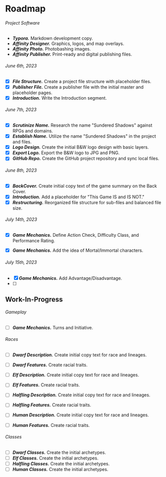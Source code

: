# Roadmap

###### Project Software

- ***Typora.*** Markdown development copy.
- ***Affinity Designer.*** Graphics, logos, and map overlays.
- ***Affinity Photo.*** Photobashing images.
- ***Affinity Publisher.*** Print-ready and digital publishing files.

###### June 6th, 2023

- [x] ***File Structure.*** Create a project file structure with placeholder files.
- [x] ***Publisher File.*** Create a publisher file with the initial master and placeholder pages.
- [x] ***Introduction.*** Write the Introduction segment.

###### June 7th, 2023

- [x] ***Scrutinize Name.***  Research the name "Sundered Shadows" against RPGs and domains.
- [x] ***Establish Name.*** Utilize the name "Sundered Shadows" in the project and files.
- [x] ***Logo Design.*** Create the initial B&W logo design with basic layers.
- [x] ***Export Logo.*** Export the B&W logo to JPG and PNG.
- [x] ***GitHub Repo.*** Create the GitHub project repository and sync local files.

###### June 8th, 2023

- [x] ***BackCover.*** Create initial copy text of the game summary on the Back Cover.
- [x] ***Introduction.*** Add a placeholder for "This Game IS and IS NOT."
- [x] ***Restructuring.*** Reorganized file structure for sub-files and balanced file size.

###### July 14th, 2023

- [x] ***Game Mechanics.*** Define Action Check, Difficulty Class, and Performance Rating.

- [x] ***Game Mechanics.*** Add the idea of Mortal/Immortal characters.

###### July 15th, 2023

- [x] ***Game Mechanics.*** Add Advantage/Disadvantage.
- [ ] 



## Work-In-Progress

###### Gameplay

- [ ] ***Game Mechanics.*** Turns and Initiative.

###### Races

- [ ] ***Dwarf Description.*** Create initial copy text for race and lineages.

- [ ] ***Dwarf Features.*** Create racial traits.

- [ ] ***Elf Description.*** Create initial copy text for race and lineages.
- [ ] ***Elf Features.*** Create racial traits.

- [ ] ***Halfling Description.*** Create initial copy text for race and lineages.
- [ ] ***Halfling Features.*** Create racial traits.

- [ ] ***Human Description.*** Create initial copy text for race and lineages.
- [ ] ***Human Features.*** Create racial traits.

###### Classes

- [ ] ***Dwarf Classes.*** Create the initial archetypes.
- [ ] ***Elf Classes.*** Create the initial archetypes.
- [ ] ***Halfling Classes.*** Create the initial archetypes.
- [ ] ***Human Classes.*** Create the initial archetypes.
